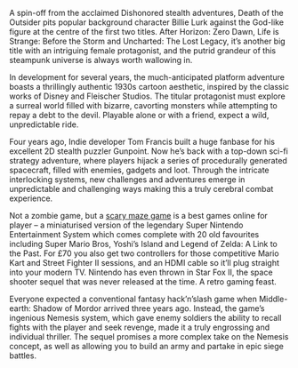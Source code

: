 A spin-off from the acclaimed Dishonored stealth adventures, Death of the Outsider pits popular background character Billie Lurk against the God-like figure at the centre of the first two titles. After Horizon: Zero Dawn, Life is Strange: Before the Storm and Uncharted: The Lost Legacy, it’s another big title with an intriguing female protagonist, and the putrid grandeur of this steampunk universe is always worth wallowing in.

In development for several years, the much-anticipated platform adventure boasts a thrillingly authentic 1930s cartoon aesthetic, inspired by the classic works of Disney and Fleischer Studios. The titular protagonist must explore a surreal world filled with bizarre, cavorting monsters while attempting to repay a debt to the devil. Playable alone or with a friend, expect a wild, unpredictable ride.


Four years ago, Indie developer Tom Francis built a huge fanbase for his excellent 2D stealth puzzler Gunpoint. Now he’s back with a top-down sci-fi strategy adventure, where players hijack a series of procedurally generated spacecraft, filled with enemies, gadgets and loot. Through the intricate interlocking systems, new challenges and adventures emerge in unpredictable and challenging ways making this a truly cerebral combat experience.


Not a zombie game, but a [scary maze game](http://scarymazezgame.org/) is a best games online for player – a miniaturised version of the legendary Super Nintendo Entertainment System which comes complete with 20 old favourites including Super Mario Bros, Yoshi’s Island and Legend of Zelda: A Link to the Past. For £70 you also get two controllers for those competitive Mario Kart and Street Fighter II sessions, and an HDMI cable so it’ll plug straight into your modern TV. Nintendo has even thrown in Star Fox II, the space shooter sequel that was never released at the time. A retro gaming feast.

Everyone expected a conventional fantasy hack’n’slash game when Middle-earth: Shadow of Mordor arrived three years ago. Instead, the game’s ingenious Nemesis system, which gave enemy soldiers the ability to recall fights with the player and seek revenge, made it a truly engrossing and individual thriller. The sequel promises a more complex take on the Nemesis concept, as well as allowing you to build an army and partake in epic siege battles. 
